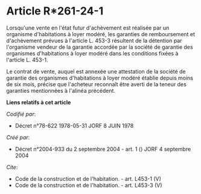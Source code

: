 # Article R*261-24-1

Lorsqu'une vente en l'état futur d'achèvement est réalisée par un organisme d'habitations à loyer modéré, les garanties de
remboursement et d'achèvement prévues à l'article L. 453-3 résultent de la détention par l'organisme vendeur de la garantie
accordée par la société de garantie des organismes d'habitations à loyer modéré dans les conditions fixées à l'article L.
453-1. 

Le contrat de vente, auquel est annexée une attestation de la société de garantie des organismes d'habitations à loyer modéré
établie depuis moins de six mois, précise que l'acheteur reconnaît être averti de la teneur des garanties mentionnées à
l'alinéa précédent.

**Liens relatifs à cet article**

_Codifié par_:

  - Décret n°78-622 1978-05-31 JORF 8 JUIN 1978

_Créé par_:

  - Décret n°2004-933 du 2 septembre 2004 - art. 1 () JORF 4 septembre 2004

_Cite_:

  - Code de la construction et de l'habitation. - art. L453-1 (V)
  - Code de la construction et de l'habitation. - art. L453-3 (V)

